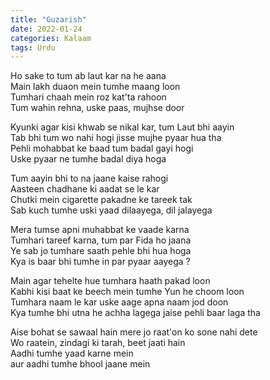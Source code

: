 ```yaml
---
title: "Guzarish"
date: 2022-01-24
categories: Kalaam
tags: Urdu
---
```


Ho sake to tum ab laut kar na he aana  
Main lakh duaon mein tumhe maang loon  
Tumhari chaah mein roz kat'ta rahoon  
Tum wahin rehna, uske paas, mujhse door  

Kyunki agar kisi khwab se nikal kar, tum Laut bhi aayin  
Tab bhi tum wo nahi hogi jisse mujhe pyaar hua tha  
Pehli mohabbat ke baad tum badal gayi hogi  
Uske pyaar ne tumhe badal diya hoga  

Tum aayin bhi to na jaane kaise rahogi  
Aasteen chadhane ki aadat se le kar  
Chutki mein cigarette pakadne ke tareek tak  
Sab kuch tumhe uski yaad dilaayega, dil jalayega  

Mera tumse apni muhabbat ke vaade karna  
Tumhari tareef karna, tum par Fida ho jaana  
Ye sab jo tumhare saath pehle bhi hua hoga  
Kya is baar bhi tumhe in par pyaar aayega ?  

Main agar tehelte hue tumhara haath pakad loon  
Kabhi kisi baat ke beech mein tumhe Yun he choom loon  
Tumhara naam le kar uske aage apna naam jod doon  
Kya tumhe bhi utna he achha lagega jaise pehli baar laga tha  

Aise bohat se sawaal hain mere jo raat'on ko sone nahi dete  
Wo raatein, zindagi ki tarah, beet jaati hain  
Aadhi tumhe yaad karne mein  
aur aadhi tumhe bhool jaane mein  